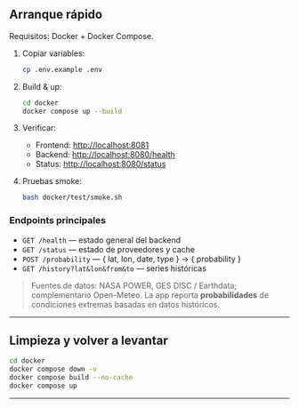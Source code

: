 ## Arranque rápido

Requisitos: Docker + Docker Compose.

1. Copiar variables:
    ```bash
    cp .env.example .env
    ````

2. Build & up:

   ```bash
   cd docker
   docker compose up --build
   ```
3. Verificar:

   * Frontend: [http://localhost:8081](http://localhost:${FRONTEND_PORT:-8081})
   * Backend:  [http://localhost:8080/health](http://localhost:${BACKEND_PORT:-8080}/health)
   * Status:   [http://localhost:8080/status](http://localhost:${BACKEND_PORT:-8080}/status)
4. Pruebas smoke:

   ```bash
   bash docker/test/smoke.sh
   ```

### Endpoints principales

* `GET /health` — estado general del backend
* `GET /status` — estado de proveedores y cache
* `POST /probability` — { lat, lon, date, type } → { probability }
* `GET /history?lat&lon&from&to` — series históricas

> Fuentes de datos: NASA POWER, GES DISC / Earthdata; complementario Open-Meteo.
> La app reporta **probabilidades** de condiciones extremas basadas en datos históricos.

---

## Limpieza y volver a levantar

   ```bash
   cd docker
   docker compose down -v
   docker compose build --no-cache
   docker compose up
   ```

---
